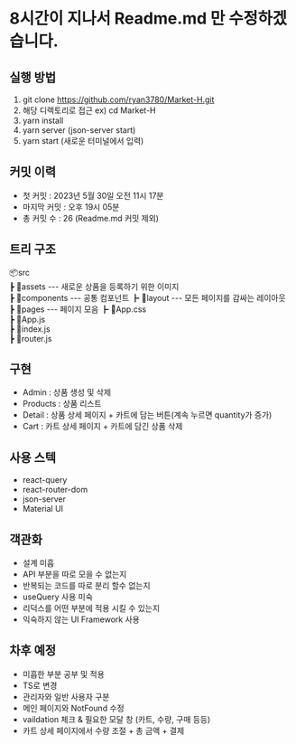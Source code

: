 # 8시간이 지나서 Readme.md 만 수정하겠습니다.

## 실행 방법
1. git clone https://github.com/ryan3780/Market-H.git
2. 해당 디렉토리로 접근 ex) cd Market-H
3. yarn install
4. yarn server (json-server start)
5. yarn start (새로운 터미널에서 입력)


## 커밋 이력
- 첫 커밋 : 2023년 5월 30일 오전 11시 17분
- 마지막 커밋 : 오후 19시 05분
- 총 커밋 수 : 26 (Readme.md 커밋 제외)

## 트리 구조
📦src  
 ┣ 📂assets  --- 새로운 상품을 등록하기 위한 이미지  
 ┣ 📂components --- 공통 컴포넌트
 ┣ 📂layout --- 모든 페이지를 감싸는 레이아웃  
 ┣ 📂pages --- 페이지 모음
 ┣ 📜App.css  
 ┣ 📜App.js  
 ┣ 📜index.js   
 ┣ 📜router.js  

## 구현
- Admin : 상품 생성 및 삭제
- Products : 상품 리스트
- Detail : 상품 상세 페이지 + 카트에 담는 버튼(계속 누르면 quantity가 증가)
- Cart : 카트 상세 페이지 + 카트에 담긴 상품 삭제

## 사용 스텍
- react-query
- react-router-dom
- json-server
- Material UI

## 객관화
- 설계 미흡 
- API 부분을 따로 모을 수 없는지 
- 반복되는 코드를 따로 분리 할수 없는지
- useQuery 사용 미숙
- 리덕스를 어떤 부분에 적용 시킬 수 있는지
- 익숙하지 않는 UI Framework 사용


## 차후 예정
- 미흡한 부분 공부 및 적용
- TS로 변경
- 관리자와 일반 사용자 구분
- 메인 페이지와 NotFound 수정
- vaildation 체크 & 필요한 모달 창 (카트, 수량, 구매 등등)
- 카트 상세 페이지에서 수량 조절 + 총 금액 + 결제

